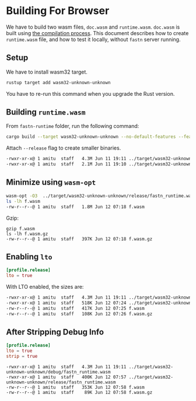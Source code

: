 # Building For Browser

We have to build two wasm files, `doc.wasm` and `runtime.wasm`. `doc.wasm` is built using [the compilation 
process](compilation.md). This document describes how to create `runtime.wasm` file, and how to test it locally,
without `fastn` server running.

## Setup

We have to install wasm32 target.

```sh
rustup target add wasm32-unknown-unknown
```

You have to re-run this command when you upgrade the Rust version.

## Building `runtime.wasm`

From `fastn-runtime` folder, run the following command:

```sh
cargo build --target wasm32-unknown-unknown --no-default-features --features=browser
```

Attach `--release` flag to create smaller binaries.

```txt
-rwxr-xr-x@ 1 amitu  staff   4.3M Jun 11 19:11 ../target/wasm32-unknown-unknown/debug/fastn_runtime.wasm
-rwxr-xr-x@ 1 amitu  staff   2.1M Jun 11 19:10 ../target/wasm32-unknown-unknown/release/fastn_runtime.wasm
```

## Minimize using `wasm-opt`

```sh
wasm-opt -O3  ../target/wasm32-unknown-unknown/release/fastn_runtime.wasm  -o f.wasm
ls -lh f.wasm
-rw-r--r--@ 1 amitu  staff   1.8M Jun 12 07:18 f.wasm
```

Gzip:

```shell
gzip f.wasm
ls -lh f.wasm.gz
-rw-r--r--@ 1 amitu  staff   397K Jun 12 07:18 f.wasm.gz
```

## Enabling `lto`


```toml
[profile.release]
lto = true
```

With LTO enabled, the sizes are:

```txt
-rwxr-xr-x@ 1 amitu  staff   4.3M Jun 11 19:11 ../target/wasm32-unknown-unknown/debug/fastn_runtime.wasm
-rwxr-xr-x@ 1 amitu  staff   518K Jun 12 07:24 ../target/wasm32-unknown-unknown/release/fastn_runtime.wasm
-rw-r--r--@ 1 amitu  staff   417K Jun 12 07:25 f.wasm
-rw-r--r--@ 1 amitu  staff   108K Jun 12 07:26 f.wasm.gz
```

## After Stripping Debug Info

```toml
[profile.release]
lto = true
strip = true
```

```shell
-rwxr-xr-x@ 1 amitu  staff   4.3M Jun 11 19:11 ../target/wasm32-unknown-unknown/debug/fastn_runtime.wasm
-rwxr-xr-x@ 1 amitu  staff   400K Jun 12 07:57 ../target/wasm32-unknown-unknown/release/fastn_runtime.wasm
-rw-r--r--@ 1 amitu  staff   353K Jun 12 07:58 f.wasm
-rw-r--r--@ 1 amitu  staff    89K Jun 12 07:58 f.wasm.gz
```

